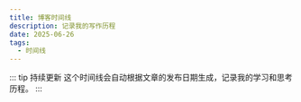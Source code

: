 ```yaml
---
title: 博客时间线
description: 记录我的写作历程
date: 2025-06-26
tags:
  - 时间线
---
```


<BlogStats />

<TimelineView />

::: tip 持续更新
这个时间线会自动根据文章的发布日期生成，记录我的学习和思考历程。
:::

